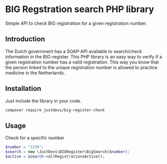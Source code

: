 # BIG Regstration search PHP library

Simple API to check BIG registration for a given registration number.

## Introduction 

The Dutch government has a SOAP-API available to search/check information in the BIG-register. 
This PHP library is an easy way to verify if a given registration number has a valid registration. 
This way you know that the person linked to the unique registration number is allowed to practice medicine in 
the Netherlands. 

## Installation
Just include the library in your code.
```bash
composer require justdevs/big-register-check
```

## Usage
Check for a specific number
```php
$number = "1234";
$search = new \JustDevs\BIGRegister\BigSearch($number);
$active = $search->allRegistrationsActive();
```